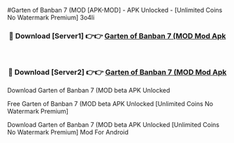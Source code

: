 #Garten of Banban 7 (MOD [APK-MOD] - APK Unlocked - [Unlimited Coins No Watermark Premium] 3o4li



<div align="center">

<h3>🔴 Download [Server1] 👉👉 <a href="https://momento.my/?title=Garten_of_Banban_7_(MOD">Garten of Banban 7 (MOD Mod Apk</a></h3><br>

<h3>🔴 Download [Server2] 👉👉 <a href="https://momento.my/?title=Garten_of_Banban_7_(MOD">Garten of Banban 7 (MOD Mod Apk</a></h3>
</div>



Download Garten of Banban 7 (MOD beta APK Unlocked

Free Garten of Banban 7 (MOD beta APK Unlocked [Unlimited Coins No Watermark Premium]

Download Garten of Banban 7 (MOD beta APK Unlocked [Unlimited Coins No Watermark Premium] Mod For Android
